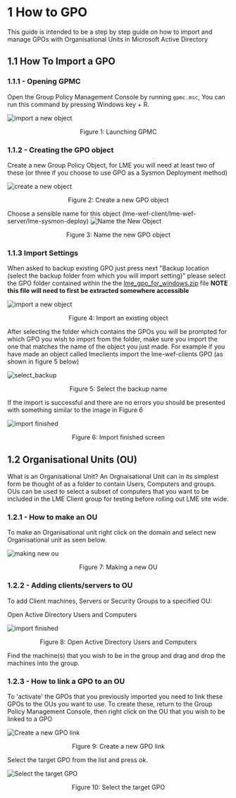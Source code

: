 # 1 How to GPO
This guide is intended to be a step by step guide on how to import and manage GPOs with Organisational Units in Microsoft Active Directory

## 1.1 How To Import a GPO

### 1.1.1 - Opening GPMC
Open the Group Policy Management Console by running ```gpmc.msc```, You can run this command by pressing Windows key + R.

![import a new object](gpo_pics/gpmc.jpg)
<p align="center">
Figure 1: Launching GPMC
</p>

### 1.1.2 - Creating the GPO object
Create a new Group Policy Object, for LME you will need at least two of these (or three if you choose to use GPO as a Sysmon Deployment method)

![create a new object](gpo_pics/create_new_object.jpg)
<p align="center">
Figure 2: Create a new GPO object
</p>

Choose a sensible name for this object (lme-wef-client/lme-wef-server/lme-sysmon-deploy)
![Name the New Object](gpo_pics/name_new_object.jpg)
<p align="center">
Figure 3: Name the new GPO object
</p>


### 1.1.3 Import Settings
When asked to backup existing GPO just press next
"Backup location (select the backup folder from which you will import setting)" please select the GPO folder contained within the the [lme_gpo_for_windows.zip](/Chapter%201%20Files/lme_gpo_for_windows.zip) file **NOTE this file will need to first be extracted somewhere accessible**

![import a new object](gpo_pics/import_new_object.jpg)
<p align="center">
Figure 4: Import an existing object
</p>

After selecting the folder which contains the GPOs you will be prompted for which GPO you wish to import from the folder, make sure you import the one that matches the name of the object you just made. For example if you have made an object called lmeclients import the lme-wef-clients GPO (as shown in figure 5 below)

![select_backup](gpo_pics/select_backup.jpg)
<p align="center">
Figure 5: Select the backup name
</p>

If the import is successful and there are no errors you should be presented with something similar to the image in Figure 6

![import finished](gpo_pics/import_done.jpg)
<p align="center">
Figure 6: Import finished screen
</p>



## 1.2 Organisational Units (OU)

What is an Organisational Unit? 
An Orgnaisational Unit can in its simplest form be thought of as a folder to contain Users, Computers and groups.
OUs can be used to select a subset of computers that you want to be included in the LME Client group for testing before rolling out LME site wide.


### 1.2.1 - How to make an OU
To make an Organisational unit right click on the domain and select new Organisational unit as seen below.

![making new ou](gpo_pics/new_ou.jpg)
<p align="center">
Figure 7: Making a new OU
</p>

### 1.2.2 - Adding clients/servers to OU

To add Client machines, Servers or Security Groups to a specified OU:

Open Active Directory Users and Computers

![import finished](gpo_pics/aduc.jpg)
<p align="center">
Figure 8: Open Active Directory Users and Computers
</p>

Find the machine(s) that you wish to be in the group and drag and drop the machines into the group.



### 1.2.3 - How to link a GPO to an OU

To 'activate' the GPOs that you previously imported you need to link these GPOs to the OUs you want to use. 
To create these, return to the Group Policy Management Console, then right click on the OU that you wish to be linked to a GPO

![Create a new GPO link](gpo_pics/link_an_ou.jpg)
<p align="center">
Figure 9: Create a new GPO link
</p>

Select the target GPO from the list and press ok.

![Select the target GPO](gpo_pics/select_gpo_link.jpg)
<p align="center">
Figure 10: Select the target GPO
</p>

